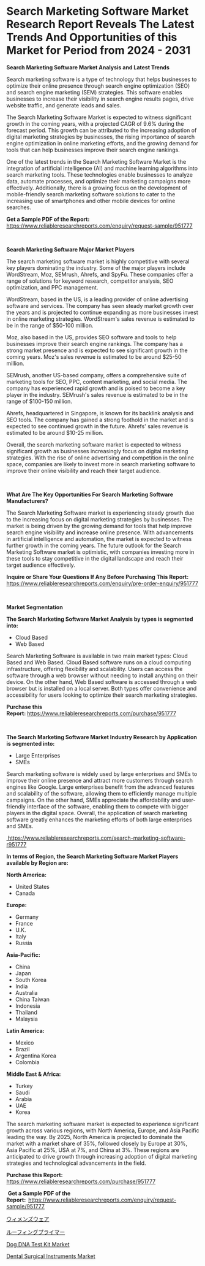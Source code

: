 <p><h1>Search Marketing Software Market Research Report Reveals The Latest Trends And Opportunities of this Market for Period from 2024 - 2031</h1></p><p><strong>Search Marketing Software Market Analysis and Latest Trends</strong></p>
<p><p>Search marketing software is a type of technology that helps businesses to optimize their online presence through search engine optimization (SEO) and search engine marketing (SEM) strategies. This software enables businesses to increase their visibility in search engine results pages, drive website traffic, and generate leads and sales.</p><p>The Search Marketing Software Market is expected to witness significant growth in the coming years, with a projected CAGR of 9.6% during the forecast period. This growth can be attributed to the increasing adoption of digital marketing strategies by businesses, the rising importance of search engine optimization in online marketing efforts, and the growing demand for tools that can help businesses improve their search engine rankings.</p><p>One of the latest trends in the Search Marketing Software Market is the integration of artificial intelligence (AI) and machine learning algorithms into search marketing tools. These technologies enable businesses to analyze data, automate processes, and optimize their marketing campaigns more effectively. Additionally, there is a growing focus on the development of mobile-friendly search marketing software solutions to cater to the increasing use of smartphones and other mobile devices for online searches.</p></p>
<p><strong>Get a Sample PDF of the Report:&nbsp;</strong> <a href="https://www.reliableresearchreports.com/enquiry/request-sample/951777">https://www.reliableresearchreports.com/enquiry/request-sample/951777</a></p>
<p>&nbsp;</p>
<p><strong>Search Marketing Software Major Market Players</strong></p>
<p><p>The search marketing software market is highly competitive with several key players dominating the industry. Some of the major players include WordStream, Moz, SEMrush, Ahrefs, and SpyFu. These companies offer a range of solutions for keyword research, competitor analysis, SEO optimization, and PPC management.</p><p>WordStream, based in the US, is a leading provider of online advertising software and services. The company has seen steady market growth over the years and is projected to continue expanding as more businesses invest in online marketing strategies. WordStream's sales revenue is estimated to be in the range of $50-100 million.</p><p>Moz, also based in the US, provides SEO software and tools to help businesses improve their search engine rankings. The company has a strong market presence and is expected to see significant growth in the coming years. Moz's sales revenue is estimated to be around $25-50 million.</p><p>SEMrush, another US-based company, offers a comprehensive suite of marketing tools for SEO, PPC, content marketing, and social media. The company has experienced rapid growth and is poised to become a key player in the industry. SEMrush's sales revenue is estimated to be in the range of $100-150 million.</p><p>Ahrefs, headquartered in Singapore, is known for its backlink analysis and SEO tools. The company has gained a strong foothold in the market and is expected to see continued growth in the future. Ahrefs' sales revenue is estimated to be around $10-25 million.</p><p>Overall, the search marketing software market is expected to witness significant growth as businesses increasingly focus on digital marketing strategies. With the rise of online advertising and competition in the online space, companies are likely to invest more in search marketing software to improve their online visibility and reach their target audience.</p></p>
<p>&nbsp;</p>
<p><strong>What Are The Key Opportunities For Search Marketing Software Manufacturers?</strong></p>
<p><p>The Search Marketing Software market is experiencing steady growth due to the increasing focus on digital marketing strategies by businesses. The market is being driven by the growing demand for tools that help improve search engine visibility and increase online presence. With advancements in artificial intelligence and automation, the market is expected to witness further growth in the coming years. The future outlook for the Search Marketing Software market is optimistic, with companies investing more in these tools to stay competitive in the digital landscape and reach their target audience effectively.</p></p>
<p><strong>Inquire or Share Your Questions If Any Before Purchasing This Report:</strong> <a href="https://www.reliableresearchreports.com/enquiry/pre-order-enquiry/951777">https://www.reliableresearchreports.com/enquiry/pre-order-enquiry/951777</a></p>
<p>&nbsp;</p>
<p><strong>Market Segmentation</strong></p>
<p><strong>The Search Marketing Software Market Analysis by types is segmented into:</strong></p>
<p><ul><li>Cloud Based</li><li>Web Based</li></ul></p>
<p><p>Search Marketing Software is available in two main market types: Cloud Based and Web Based. Cloud Based software runs on a cloud computing infrastructure, offering flexibility and scalability. Users can access the software through a web browser without needing to install anything on their device. On the other hand, Web Based software is accessed through a web browser but is installed on a local server. Both types offer convenience and accessibility for users looking to optimize their search marketing strategies.</p></p>
<p><strong>Purchase this Report:&nbsp;</strong><a href="https://www.reliableresearchreports.com/purchase/951777">https://www.reliableresearchreports.com/purchase/951777</a></p>
<p>&nbsp;</p>
<p><strong>The Search Marketing Software Market Industry Research by Application is segmented into:</strong></p>
<p><ul><li>Large Enterprises</li><li>SMEs</li></ul></p>
<p><p>Search marketing software is widely used by large enterprises and SMEs to improve their online presence and attract more customers through search engines like Google. Large enterprises benefit from the advanced features and scalability of the software, allowing them to efficiently manage multiple campaigns. On the other hand, SMEs appreciate the affordability and user-friendly interface of the software, enabling them to compete with bigger players in the digital space. Overall, the application of search marketing software greatly enhances the marketing efforts of both large enterprises and SMEs.</p></p>
<p><a href="https://www.reliableresearchreports.com/search-marketing-software-r951777">&nbsp;https://www.reliableresearchreports.com/search-marketing-software-r951777</a></p>
<p><strong>In terms of Region, the Search Marketing Software Market Players available by Region are:</strong></p>
<p>
    <p> <strong> North America: </strong>
        <ul>
            <li>United States</li>
            <li>Canada</li>
        </ul>
        </p> 
    <p> <strong> Europe: </strong>
        <ul>
            <li>Germany</li>
            <li>France</li>
            <li>U.K.</li>
            <li>Italy</li>
            <li>Russia</li>
        </ul>
        </p> 
    <p> <strong> Asia-Pacific: </strong>
        <ul>
            <li>China</li>
            <li>Japan</li>
            <li>South Korea</li>
            <li>India</li>
            <li>Australia</li>
            <li>China Taiwan</li>
            <li>Indonesia</li>
            <li>Thailand</li>
            <li>Malaysia</li>
        </ul>
        </p> 
    <p> <strong> Latin America: </strong>
        <ul>
            <li>Mexico</li>
            <li>Brazil</li>
            <li>Argentina Korea</li>
            <li>Colombia</li>
        </ul>
        </p> 
    <p> <strong> Middle East & Africa: </strong>
        <ul>
            <li>Turkey</li>
            <li>Saudi</li>
            <li>Arabia</li>
            <li>UAE</li>
            <li>Korea</li>
        </ul>
    </p>
    </p>
<p><p>The search marketing software market is expected to experience significant growth across various regions, with North America, Europe, and Asia Pacific leading the way. By 2025, North America is projected to dominate the market with a market share of 35%, followed closely by Europe at 30%, Asia Pacific at 25%, USA at 7%, and China at 3%. These regions are anticipated to drive growth through increasing adoption of digital marketing strategies and technological advancements in the field.</p></p>
<p><strong>Purchase this Report: </strong><a href="https://www.reliableresearchreports.com/purchase/951777">https://www.reliableresearchreports.com/purchase/951777</a></p>
<p>&nbsp;<strong>Get a Sample PDF of the Report:&nbsp;&nbsp;</strong><a href="https://www.reliableresearchreports.com/enquiry/request-sample/951777">https://www.reliableresearchreports.com/enquiry/request-sample/951777</a></p>
<p><strong></strong></p>
<p><p><a href="https://github.com/NikitaBruen/Market-Research-Report-List-1/blob/main/2352759173074.md">ウィメンズウェア</a></p><p><a href="https://github.com/mm14022023/Market-Research-Report-List-2/blob/main/2228337173073.md">ルーフィングプライマー</a></p><p><a href="https://github.com/syaifulanwaramsyori/Market-Research-Report-List-1/blob/main/dog-dna-test-kit-market.md">Dog DNA Test Kit Market</a></p><p><a href="https://github.com/vregtldg37/Market-Research-Report-List-1/blob/main/dental-surgical-instruments-market.md">Dental Surgical Instruments Market</a></p></p>
